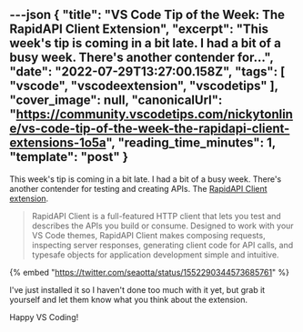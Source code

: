 ---json
{
  "title": "VS Code Tip of the Week: The RapidAPI Client Extension",
  "excerpt": "This week's tip is coming in a bit late. I had a bit of a busy week. There's another contender for...",
  "date": "2022-07-29T13:27:00.158Z",
  "tags": [
    "vscode",
    "vscodeextension",
    "vscodetips"
  ],
  "cover_image": null,
  "canonicalUrl": "https://community.vscodetips.com/nickytonline/vs-code-tip-of-the-week-the-rapidapi-client-extensions-1o5a",
  "reading_time_minutes": 1,
  "template": "post"
}
---

This week's tip is coming in a bit late. I had a bit of a busy week. There's another contender for testing and creating APIs. The [RapidAPI Client extension](https://marketplace.visualstudio.com/items?itemName=RapidAPI.vscode-rapidapi-client).

> RapidAPI Client is a full-featured HTTP client that lets you test and describes the APIs you build or consume. Designed to work with your VS Code themes, RapidAPI Client makes composing requests, inspecting server responses, generating client code for API calls, and typesafe objects for application development simple and intuitive.

{% embed "https://twitter.com/seaotta/status/1552290344573685761" %}

I've just installed it so I haven't done too much with it yet, but grab it yourself and let them know what you think about the extension.

Happy VS Coding!
